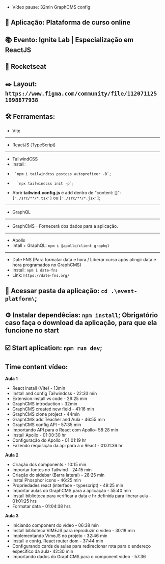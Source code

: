 - Vídeo pause: 32min GraphCMS config

## 📲 Aplicação: **Plataforma de curso online**
## 📚 Evento: Ignite Lab | Especialização em ReactJS
## 🚀 Rocketseat
## ✒️ Layout: `https://www.figma.com/community/file/1120711251998877938`

## 🛠 Ferramentas: 
- Vite
----------
- ReactJS (TypeScript)
----------
- TailwindCSS
-  Install: 
-      `npm i tailwindcss postcss autoprefixer -D`; 
-       `npx tailwindcss init -p`;
-  Abrir **tailwind.config.js** e add dentro de "content: []": `['./src/**/*.tsx']` ou `['./src/**/*.jsx']`;
----------
- GraphQL
----------
- GraphCMS - Fornecerá dos dados para a aplicação.
----------
- Apollo
-  Intall + GraphQL: `npm i @apollo/client graphql`
----------
- Date FNS (Para formatar data e hora / Liberar curso após atingir data e hora programados no GraphCMS)
-   Install: `npm i date-fns`
-   Link: `https://date-fns.org/`
 
 ## 📲 Acessar pasta da aplicação: `cd .\event-platform\`;
 ## ⚙️ Instalar dependêcias: `npm install`; **Obrigatório caso faça o download da aplicação, para que ela funcione no start**
 ## ☑️ Start aplication: `npm run dev`;

## Time content vídeo:
**Aula 1**
- React install (Vite) - 13min
- Install and config Tailwindcss - 22:30 min
- Extension install vs code - 26:25 min
- GraphCMS introduction - 32min 
- GraphCMS created new field - 41:16 min
- GraphCMS clone project - 44min
- GraphCMS add Teacher and Aula - 46:55 min
- GraphCMS config API - 57:35 min
- Importando API para o React com Apollo- 58:28 min
- Install Apollo - 01:00:30 hr
- Configuração do Apollo - 01:01:19 hr
- Fazendo requisição da api para a o React - 01:01:36 hr

**Aula 2**
- Criação dos components - 10:15 min
- Importar fontes no Tailwind - 24:15 min
- Criação do sidebar (Barra lateral) - 28:25 min 
- Instal Phosphor icons - 46:25 min
- Propriedades react (interface - typescript) - 49:25 min
- Importar aulas do GraphCMS para a aplicação - 55:40 min
- Install biblioteca para verificar a data e hr definida para liberar aula - 01:01:25 hrs
- Formatar data - 01:04:08 hrs

**Aula 3**
- Iniciando component do vídeo - 06:38 min
- Install biblioteca VIMEJS para reproduzir o vídeo - 30:18 min
- Implementando VimeJS no projeto - 32:46 min
- Install e confg.  React router dom - 37:44 min
- Configurando cards de aulas para redirecionar rota para o endereço especifico da aula- 42:30 min
- Importando dados do GraphCMS para o component video - 57:36